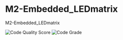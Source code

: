 # M2-Embedded_LEDmatrix
M2-Embedded_LEDmatrix


![Code Quality Score](https://api.codiga.io/project/30226/score/svg)
![Code Grade](https://api.codiga.io/project/30226/status/svg)
